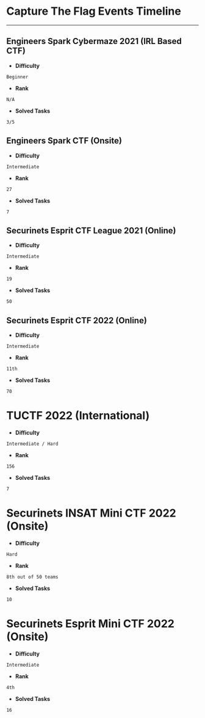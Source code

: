 # Capture The Flag Events Timeline
----

## Engineers Spark Cybermaze 2021 (IRL Based CTF)
* **Difficulty**

```
Beginner
```

* **Rank** 

```
N/A
```

* **Solved Tasks**

```
3/5 
```

## Engineers Spark CTF (Onsite)
* **Difficulty**
```
Intermediate
```

* **Rank** 

```
27
```

* **Solved Tasks**

```
7
```
##



## Securinets Esprit CTF League 2021 (Online)

* **Difficulty**
```
Intermediate
```

* **Rank** 

```
19
```

* **Solved Tasks**
```
50
```

## Securinets Esprit CTF 2022 (Online)
* **Difficulty**

```
Intermediate
```

* **Rank** 

```
11th
```

* **Solved Tasks**

```
70
```

# TUCTF 2022 (International)
* **Difficulty**

```
Intermediate / Hard
```

* **Rank** 

```
156
```

* **Solved Tasks**

```
7
```

# Securinets INSAT Mini CTF 2022 (Onsite)
* **Difficulty**

```
Hard
```

* **Rank** 

```
8th out of 50 teams
```

* **Solved Tasks**

```
10
```

# Securinets Esprit Mini CTF 2022 (Onsite)
* **Difficulty**

```
Intermediate
```

* **Rank** 

```
4th
```

* **Solved Tasks**

```
16
```



